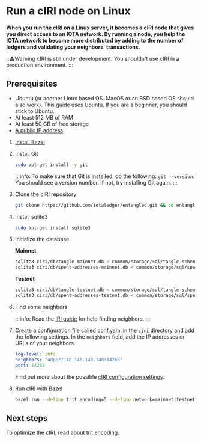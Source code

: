 # Run a cIRI node on Linux

**When you run the cIRI on a Linux server, it becomes a cIRI node that gives you direct access to an IOTA network. By running a node, you help the IOTA network to become more distributed by adding to the number of ledgers and validating your neighbors' transactions.**

:::warning:Warning
cIRI is still under development. You shouldn't use cIRI in a production environment.
:::

## Prerequisites

- Ubuntu (or another Linux based OS. MacOS or an BSD based OS should also work). This guide uses Ubuntu. If you are a beginner, you should stick to Ubuntu.
- At least 512 MB of RAM
- At least 50 GB of free storage
- [A public IP address](root://general/0.1/how-to-guides/expose-your-local-device.md)

1. [Install Bazel](https://docs.bazel.build/versions/master/install.html)

2. Install Git

     ```bash
    sudo apt-get install -y git
    ```
    :::info:
    To make sure that Git is installed, do the following: `git --version`. You should see a version number. If not, try installing Git again.
    :::

3. Clone the cIRI repository

    ```bash
    git clone https://github.com/iotaledger/entangled.git && cd entangled
    ```

4. Install sqlite3

    ```bash
    sudo apt-get install sqlite3
    ```

5. Initialize the database

    **Mainnet**
    ```bash
    sqlite3 ciri/db/tangle-mainnet.db < common/storage/sql/tangle-schema.sql
    sqlite3 ciri/db/spent-addresses-mainnet.db < common/storage/sql/spent-addresses-schema.sql
    ```
    
    **Testnet**
    
    ```bash
    sqlite3 ciri/db/tangle-testnet.db < common/storage/sql/tangle-schema.sql
    sqlite3 ciri/db/spent-addresses-testnet.db < common/storage/sql/spent-addresses-schema.sql
    ```

6. Find some neighbors

    :::info:
    Read the [IRI guide](root://iri/0.1/how-to-guide/find-neighbor-iri-node.md) for help finding neighbors.
    :::


7. Create a configuration file called conf.yaml in the `ciri` directory and add the following settings. In the `neighbors` field, add the IP addresses or URLs of your neighbors.

    ```yaml
    log-level: info
    neighbors: "udp://148.148.148.148:14265"
    port: 14265
    ```

    Find out more about the possible [cIRI configuration settings](root://ciri/0.1/references/ciri-configuration-options.md).

8. Run cIRI with Bazel

    ```bash
    bazel run --define trit_encoding=5 --define network=mainnet|testnet -- ciri <configuration flags>
    ```

## Next steps

To optimize the cIRI, read about [trit encoding](root://ciri/0.1/references/trit-encoding.md).